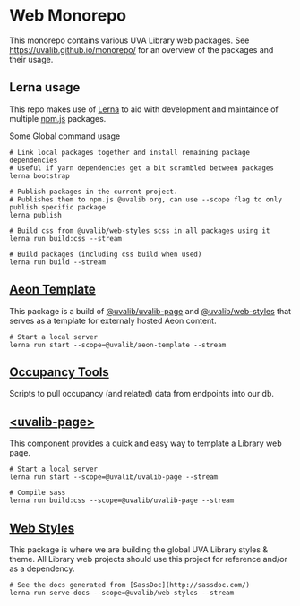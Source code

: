 # Web Monorepo

This monorepo contains various UVA Library web packages.
See https://uvalib.github.io/monorepo/ for an overview of the packages and their usage.

## Lerna usage

This repo makes use of [Lerna](https://github.com/lerna/lerna) to aid with development and maintaince of multiple [npm.js](https://www.npmjs.com/settings/uvalib/packages) packages.

Some Global command usage
```
# Link local packages together and install remaining package dependencies
# Useful if yarn dependencies get a bit scrambled between packages
lerna bootstrap

# Publish packages in the current project.
# Publishes them to npm.js @uvalib org, can use --scope flag to only publish specific package
lerna publish

# Build css from @uvalib/web-styles scss in all packages using it
lerna run build:css --stream

# Build packages (including css build when used)
lerna run build --stream
```

## [Aeon Template](https://github.com/uvalib/monorepo/tree/master/packages/aeon-template)

This package is a build of [@uvalib/uvalib-page](https://github.com/uvalib/monorepo/tree/master/packages/wc-page) and [@uvalib/web-styles]() that serves as a template for externaly hosted Aeon content.

```
# Start a local server
lerna run start --scope=@uvalib/aeon-template --stream
```

## [Occupancy Tools](https://github.com/uvalib/monorepo/tree/master/packages/occupancy-tools)

Scripts to pull occupancy (and related) data from endpoints into our db.

## [&lt;uvalib-page&gt;](https://github.com/uvalib/monorepo/tree/master/packages/wc-page)

This component provides a quick and easy way to template a Library web page.

```
# Start a local server
lerna run start --scope=@uvalib/uvalib-page --stream

# Compile sass
lerna run build:css --scope=@uvalib/uvalib-page --stream
```

## [Web Styles](https://github.com/uvalib/monorepo/tree/master/packages/web-styles)

This package is where we are building the global UVA Library styles & theme.  All Library web projects should use this project for reference and/or as a dependency.

```
# See the docs generated from [SassDoc](http://sassdoc.com/)
lerna run serve-docs --scope=@uvalib/web-styles --stream
```